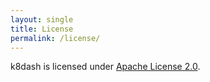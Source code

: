 ```yaml
---
layout: single
title: License
permalink: /license/
---
```


k8dash is licensed under [Apache License 2.0](https://raw.githubusercontent.com/herbrandson/k8dash/master/LICENSE).